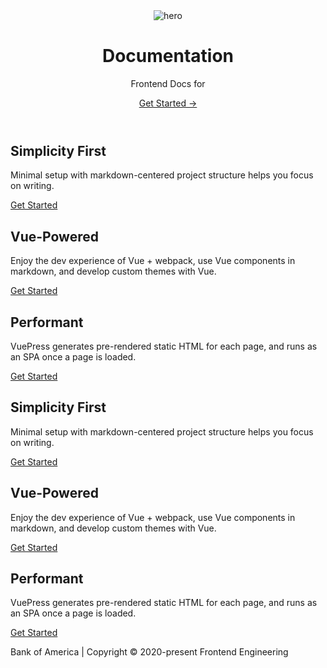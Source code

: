 <main aria-labelledby="main-title" class="home">
  <header class="hero"><img src="/images/boa.png" alt="hero">
    <h1 id="main-title">
      Documentation
    </h1>
    <vue-typed-js :strings="items" :loop="true" :showCursor="false" :backSpeed="100" :backDelay="5000">
      <p class="description">Frontend Docs for <span class="typing"></span></p>
    </vue-typed-js>
    <p class="action"><a href="/guide/" class="nav-link action-button">
        Get Started →
      </a>
    </p>
  </header>
  <div class="features">
    <div class="feature">
      <h2>Simplicity First</h2>
      <p>Minimal setup with markdown-centered project structure helps you focus on writing.</p>
      <p class="action">
        <a href="/guide/" class="nav-link action-button">
          Get Started
        </a>
      </p>
    </div>
    <div class="feature">
      <h2>Vue-Powered</h2>
      <p>Enjoy the dev experience of Vue + webpack, use Vue components in markdown, and develop custom themes with Vue.
      </p>
      <p class="action">
        <a href="/guide/" class="nav-link action-button">
          Get Started
        </a>
      </p>
    </div>
    <div class="feature">
      <h2>Performant</h2>
      <p>VuePress generates pre-rendered static HTML for each page, and runs as an SPA once a page is loaded.</p>
      <p class="action">
        <a href="/guide/" class="nav-link action-button">
          Get Started
        </a>
      </p>
    </div>
    <div class="feature">
      <h2>Simplicity First</h2>
      <p>Minimal setup with markdown-centered project structure helps you focus on writing.</p>
      <p class="action">
        <a href="/guide/" class="nav-link action-button">
          Get Started
        </a>
      </p>
    </div>
    <div class="feature">
      <h2>Vue-Powered</h2>
      <p>Enjoy the dev experience of Vue + webpack, use Vue components in markdown, and develop custom themes with Vue.
      </p>
      <p class="action">
        <a href="/guide/" class="nav-link action-button">
          Get Started
        </a>
      </p>
    </div>
    <div class="feature">
      <h2>Performant</h2>
      <p>VuePress generates pre-rendered static HTML for each page, and runs as an SPA once a page is loaded.</p>
      <p class="action">
        <a href="/guide/" class="nav-link action-button">
          Get Started
        </a>
      </p>
    </div>
  </div>
  <div class="footer">
    Bank of America | Copyright © 2020-present Frontend Engineering
  </div>
</main>

<script>
export default {
  data () {
      return {
          items: [
            'Developers',
            'Engineers',
            'Managers',
            'Onboarding'
          ]
      }
  },
}
</script>
